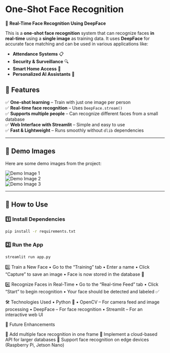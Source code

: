 # **One-Shot Face Recognition**  
🚀 **Real-Time Face Recognition Using DeepFace**  

This is a **one-shot face recognition** system that can recognize faces **in real-time** using a **single image** as training data. It uses **DeepFace** for accurate face matching and can be used in various applications like:  

- **Attendance Systems** 📋  
- **Security & Surveillance** 🔍  
- **Smart Home Access** 🚪  
- **Personalized AI Assistants** 🤖  

## **🔧 Features**
✅ **One-shot learning** – Train with just one image per person  
✅ **Real-time face recognition** – Uses `DeepFace.stream()`  
✅ **Supports multiple people** – Can recognize different faces from a small database  
✅ **Web Interface with Streamlit** – Simple and easy to use  
✅ **Fast & Lightweight** – Runs smoothly without `dlib` dependencies  

---

## **📸 Demo Images**  
Here are some demo images from the project:  

![Demo Image 1](./demo/demo1.jpg)  
![Demo Image 2](./demo/demo2.jpg)  
![Demo Image 3](./demo/demo3.jpg)  

---

## **🚀 How to Use**
### **1️⃣ Install Dependencies**  
```bash
pip install -r requirements.txt
```
### 2️⃣ Run the App
```bash
streamlit run app.py
```


3️⃣ Train a New Face
	•	Go to the “Training” tab
	•	Enter a name
	•	Click “Capture” to save an image
	•	Face is now stored in the database 🎉

4️⃣ Recognize Faces in Real-Time
	•	Go to the “Real-time Feed” tab
	•	Click “Start” to begin recognition
	•	Your face should be detected and labeled ✅


🛠 Technologies Used
	•	Python 🐍
	•	OpenCV – For camera feed and image processing
	•	DeepFace – For face recognition
	•	Streamlit – For an interactive web UI


📌 Future Enhancements

🔹 Add multiple face recognition in one frame
🔹 Implement a cloud-based API for larger databases
🔹 Support face recognition on edge devices (Raspberry Pi, Jetson Nano)
